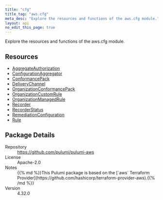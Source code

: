 ```yaml
---
title: "cfg"
title_tag: "aws.cfg"
meta_desc: "Explore the resources and functions of the aws.cfg module."
layout: api
no_edit_this_page: true
---
```


<!-- WARNING: this file was generated by Pulumi Docs Generator. -->
<!-- Do not edit by hand unless you're certain you know what you are doing! -->

Explore the resources and functions of the aws.cfg module.

<h2 id="resources">Resources</h2>
<ul class="api">
    <li><a href="aggregateauthorization" title="AggregateAuthorization"><span class="api-symbol api-symbol--resource"></span>AggregateAuthorization</a></li>
    <li><a href="configurationaggregator" title="ConfigurationAggregator"><span class="api-symbol api-symbol--resource"></span>ConfigurationAggregator</a></li>
    <li><a href="conformancepack" title="ConformancePack"><span class="api-symbol api-symbol--resource"></span>ConformancePack</a></li>
    <li><a href="deliverychannel" title="DeliveryChannel"><span class="api-symbol api-symbol--resource"></span>DeliveryChannel</a></li>
    <li><a href="organizationconformancepack" title="OrganizationConformancePack"><span class="api-symbol api-symbol--resource"></span>OrganizationConformancePack</a></li>
    <li><a href="organizationcustomrule" title="OrganizationCustomRule"><span class="api-symbol api-symbol--resource"></span>OrganizationCustomRule</a></li>
    <li><a href="organizationmanagedrule" title="OrganizationManagedRule"><span class="api-symbol api-symbol--resource"></span>OrganizationManagedRule</a></li>
    <li><a href="recorder" title="Recorder"><span class="api-symbol api-symbol--resource"></span>Recorder</a></li>
    <li><a href="recorderstatus" title="RecorderStatus"><span class="api-symbol api-symbol--resource"></span>RecorderStatus</a></li>
    <li><a href="remediationconfiguration" title="RemediationConfiguration"><span class="api-symbol api-symbol--resource"></span>RemediationConfiguration</a></li>
    <li><a href="rule" title="Rule"><span class="api-symbol api-symbol--resource"></span>Rule</a></li>
</ul>

<h2 id="package-details">Package Details</h2>
<dl class="package-details">
	<dt>Repository</dt>
	<dd><a href="https://github.com/pulumi/pulumi-aws">https://github.com/pulumi/pulumi-aws</a></dd>
	<dt>License</dt>
	<dd>Apache-2.0</dd>
	<dt>Notes</dt>
	<dd>{{% md %}}This Pulumi package is based on the [`aws` Terraform Provider](https://github.com/hashicorp/terraform-provider-aws).{{% /md %}}</dd>
	<dt>Version</dt>
	<dd>4.32.0</dd>
</dl>

